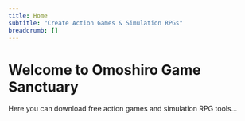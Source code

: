 ```yaml
---
title: Home
subtitle: "Create Action Games & Simulation RPGs"
breadcrumb: []
---
```


# Welcome to Omoshiro Game Sanctuary

Here you can download free action games and simulation RPG tools…
